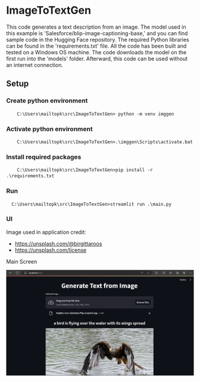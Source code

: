 # ImageToTextGen
This code generates a text description from an image. The model used in this example is 'Salesforce/blip-image-captioning-base,' and you can find sample code in the Hugging Face repository. 
The required Python libraries can be found in the 'requirements.txt' file. All the code has been built and tested on a Windows OS machine. The code downloads the model on the first run into the 'models' folder. Afterward, this code can be used without an internet connection.

## Setup
### Create python environment
```dos
    C:\Users\mailtopk\src\ImageToTextGen> python -m venv imggen
```

### Activate python environment
```dos
    C:\Users\mailtopk\src\ImageToTextGen>.\imggen\Scripts\activate.bat
```

### Install required packages
```dos
    C:\Users\mailtopk\src\ImageToTextGen>pip install -r .\requirements.txt
```

### Run 
```dos
  C:\Users\mailtopk\src\ImageToTextGen>streamlit run .\main.py
``` 

### UI
Image used in application credit:
- https://unsplash.com/@birgittaroos
- https://unsplash.com/license

Main Screen

![Main Screen](images/MainScreen.png)


